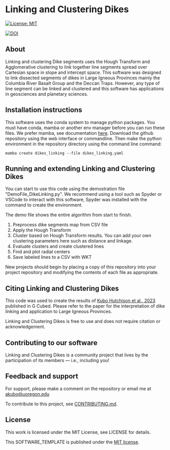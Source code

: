 
Linking and Clustering Dikes
===========================================================

[![License: MIT](https://img.shields.io/badge/License-MIT-yellow.svg)](LICENSE)

[![DOI](https://zenodo.org/badge/272334230.svg)](https://zenodo.org/badge/latestdoi/272334230)


About
-----

Linking and clustering Dike segments uses the Hough Transform and Agglomerative clustering to link together line segments spread over Cartesian space in slope and intercept space. This software was designed to link dissected segments of dikes in Large Igneous Provinces mainly the Columbia River Basalt Group and the Deccan Traps. However, any type of line segment can be linked and clustered and this software has applications in geosciences and planetary sciences. 


Installation instructions
-------------------------

This software uses the conda system to manage python packages. You must have conda, mamba or another env manager before you can run these files. We prefer mamba, see documentation [here](https://mamba.readthedocs.io/en/latest/user_guide/mamba.html).
Download the github repository using the web interface or commandline. Then make the python environment in the repository directory using the command line command: 

```
mamba create dikes_linking --file dikes_linking.yaml
```

Running and extending Linking and Clustering Dikes
---------------------------------------

You can start to use this code using the demostration file "DemoFile_DikeLinking.py". We recommend using a tool such as Spyder or VSCode to interact with this software, Spyder was installed with the command to create the environment. 

The demo file shows the entire algorithm from start to finish. 

  1. Preprocess dike segments map from CSV file
  2. Apply the Hough Transform
  3. Cluster based on Hough Transform results. You can add your own clustering parameters here such as distance and linkage.
  4. Evaluate clusters and create clustered lines
  5. Find and plot radial centers
  6. Save labeled lines to a CSV with WKT 

New projects should begin by placing a copy of this repository into your project repository and modifying the contents of each file as appropriate.


Citing Linking and Clustering Dikes
------------------------
This code was used to create the results of [Kubo Hutchison et al., 2023]() published in G Cubed. Please refer to the paper for the interpretation of dike linking and application to Large Igneous Provinces. 

Linking and Clustering Dikes is free to use and does not require citation or acknowledgement.

Contributing to our software
----------------------

Linking and Clustering Dikes is a community project that lives by the participation of its
members — i.e., including you!

Feedback and support
----------------------

For support, please make a comment on the repository or email me at akubo@uoregon.edu

To contribute to this project, see [CONTRIBUTING.md](CONTRIBUTING.md).

License
-------
This work is licensed under the MIT License, see LICENSE for details.

This SOFTWARE_TEMPLATE is published under the [MIT license](LICENSE).
